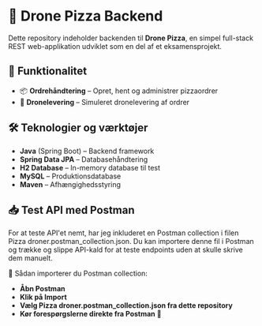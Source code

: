 # 🚀 Drone Pizza Backend

Dette repository indeholder backenden til **Drone Pizza**, en simpel full-stack REST web-applikation udviklet som en del af et eksamensprojekt. 


## 📌 Funktionalitet
- 📦 **Ordrehåndtering** – Opret, hent og administrer pizzaordrer
- 🚁 **Dronelevering** – Simuleret dronelevering af ordrer


## 🛠 Teknologier og værktøjer
- **Java** (Spring Boot) – Backend framework
- **Spring Data JPA** – Databasehåndtering
- **H2 Database** – In-memory database til test
- **MySQL** – Produktionsdatabase
- **Maven** – Afhængighedsstyring


## 📥 Test API med Postman
For at teste API'et nemt, har jeg inkluderet en Postman collection i filen Pizza droner.postman_collection.json. 
Du kan importere denne fil i Postman og trække og slippe API-kald for at teste endpoints uden at skulle skrive dem manuelt.

🔹 Sådan importerer du Postman collection:
- **Åbn Postman**
- **Klik på Import**
- **Vælg Pizza droner.postman_collection.json fra dette repository**
- **Kør forespørgslerne direkte fra Postman 🎯**
